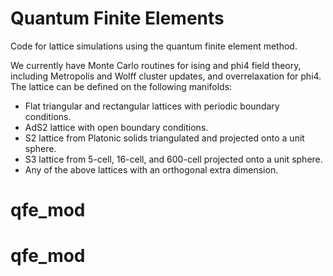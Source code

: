 # Quantum Finite Elements

Code for lattice simulations using the quantum finite element method.

We currently have Monte Carlo routines for ising and phi4 field theory,
including Metropolis and Wolff cluster updates, and overrelaxation for phi4.
The lattice can be defined on the following manifolds:

- Flat triangular and rectangular lattices with periodic boundary conditions.
- AdS2 lattice with open boundary conditions.
- S2 lattice from Platonic solids triangulated and projected onto a unit sphere.
- S3 lattice from 5-cell, 16-cell, and 600-cell projected onto a unit sphere.
- Any of the above lattices with an orthogonal extra dimension.
# qfe_mod
# qfe_mod
